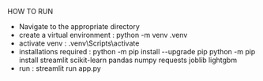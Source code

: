 
HOW TO RUN 

- Navigate to the appropriate directory
- create a virtual environment : python -m venv .venv
- activate venv : .venv\Scripts\activate
- installations required : python -m pip install --upgrade pip
                           python -m pip install streamlit scikit-learn pandas numpy requests joblib lightgbm
- run : streamlit run app.py